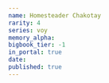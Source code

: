 ```yaml
---
name: Homesteader Chakotay
rarity: 4
series: voy
memory_alpha:
bigbook_tier: -1
in_portal: true
date:
published: true
---
```



